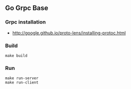 ## Go Grpc Base

### Grpc installation

* http://google.github.io/proto-lens/installing-protoc.html


### Build

```
make build
```

### Run

```
make run-server
make run-client
```
